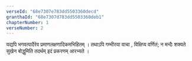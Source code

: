 ```yaml
---
verseId: "68e7307e783dd5503360decd"
granthaId: "68e7307d783dd5503360deb1"
chapterNumber: 1
verseNumber: 2
---
```


यद्यपि भगवत्पादैरेव प्रमाणलक्षणादिकमभिहितम् । तथाऽपि गम्भीरया वाचा , विक्षिप्य  वर्णितं; न मन्दैः शक्यते सुखेन बोद्धुमिति तदर्थम्  इदं प्रकरणम् आरभ्यते ।

